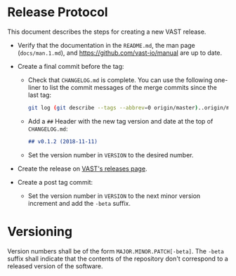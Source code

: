 # Release Protocol

This document describes the steps for creating a new VAST release.

- Verify that the documentation in the `README.md`, the man page
  (`docs/man.1.md`), and https://github.com/vast-io/manual are up to date.

- Create a final commit before the tag:

  - Check that `CHANGELOG.md` is complete. You can use the following
    one-liner to list the commit messages of the merge commits since the last
    tag:

    ``` sh
    git log (git describe --tags --abbrev=0 origin/master)..origin/master --first-parent --pretty="- %h %s%w(0,0,4)%+b"
    ```

  - Add a `##` Header with the new tag version and date at the top of
    `CHANGELOG.md`:

    ``` md
    ## v0.1.2 (2018-11-11)
    ```

  - Set the version number in `VERSION` to the desired number.

- Create the release on [VAST's releases page](https://github.com/vast-io/vast/releases).

- Create a post tag commit:

  - Set the version number in `VERSION` to the next minor version increment and
    add the `-beta` suffix.

# Versioning

Version numbers shall be of the form `MAJOR.MINOR.PATCH[-beta]`. The `-beta`
suffix shall indicate that the contents of the repository don't correspond to a
released version of the software.
